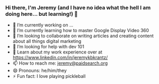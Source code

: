 ### Hi there, I'm Jeremy (and I have no idea what the hell I am doing here... but learning!) 👋

- 🔭 I’m currently working on ...
- 🌱 I’m currently learning how to master Google Display Video 360
- 👯 I’m looking to collaborate on writing articles and creating content about all things digital marketing
- 🤔 I’m looking for help with dev 101
- 💬 Learn about my work experience over at https://www.linkedin.com/in/jeremykbkrantz/
- 📫 How to reach me: jeremy@paidsearch.org
- 😄 Pronouns: he/him/they
- ⚡ Fun fact: I love playing pickleball
